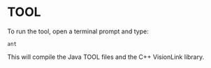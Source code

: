TOOL
====

To run the tool, open a terminal prompt and type:

    ant

This will compile the Java TOOL files and the C++ VisionLink library.
